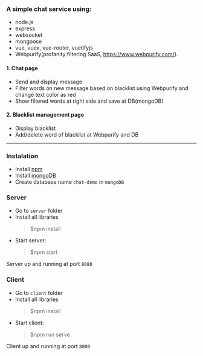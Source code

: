 ### A simple chat service using:
- node.js
- express
- websocket
- mongoose
- vue, vuex, vue-router, vuetifyjs
- Webpurify(profanity filtering SaaS, https://www.webpurify.com/).

#### 1. Chat page
- Send and display message
- Filter words on new message based on blacklist using Webpurify and change text color as red
- Show filtered words at right side and save at DB(mongoDB)

#### 2. Blacklist management page
- Display blacklist
- Add/delete word of blacklist at Webpurify and DB

-------------
### Instalation

- Install [npm](https://www.npmjs.com/get-npm)
- Install [mongoDB](https://docs.mongodb.com/manual/installation/)
- Create database name `chat-demo` in `mongoDB`

### Server
- Go to `server` folder
- Install all libraries
  >  $npm install
- Start server:
  > $npm start

Server up and running at port `8080`

### Client
- Go to `client` folder
- Install all libraries
  > $npm install
- Start client:
  > $npm run serve

Client up and running at port `8000`
